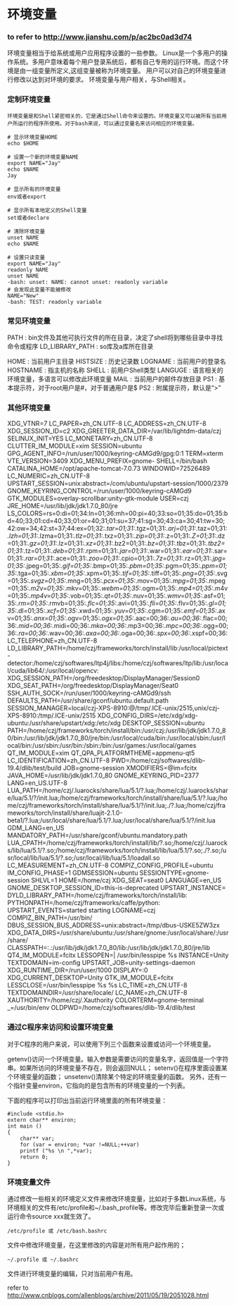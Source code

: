 # 环境变量

### to refer to http://www.jianshu.com/p/ac2bc0ad3d74

环境变量相当于给系统或用户应用程序设置的一些参数。
Linux是一个多用户的操作系统。多用户意味着每个用户登录系统后，都有自己专用的运行环境。而这个环境是由一组变量所定义,这组变量被称为环境变量。
用户可以对自己的环境变量进行修改以达到对环境的要求。
环境变量与用户相关，与Shell相关。


### 定制环境变量

	环境变量是和Shell紧密相关的，它是通过Shell命令来设置的。环境变量又可以被所有当前用户所运行的程序所使用。对于bash来说，可以通过变量名来访问相应的环境变量。
	
	# 显示环境变量HOME
	echo $HOME
	
	# 设置一个新的环境变量NAME
	export NAME="Jay"
	echo $NAME
	Jay
	
	# 显示所有的环境变量
	env或者export
	
	# 显示所有本地定义的Shell变量
	set或者declare
	
	# 清除环境变量
	unset NAME
	echo $NAME
	
	# 设置只读变量
	export NAME="Jay"
	readonly NAME
	unset NAME
	-bash: unset: NAME: cannot unset: readonly variable
	# 会发现此变量不能被修改
	NAME="New"
	-bash: TEST: readonly variable
	

### 常见环境变量

PATH : bin文件及其他可执行文件的所在目录，决定了shell将到哪些目录中寻找命令或程序
LD_LIBRARY_PATH : so库及a库所在目录

HOME : 当前用户主目录
HISTSIZE : 历史记录数
LOGNAME : 当前用户的登录名
HOSTNAME : 指主机的名称
SHELL : 前用户Shell类型
LANGUGE : 语言相关的环境变量，多语言可以修改此环境变量
MAIL : 当前用户的邮件存放目录
PS1 : 基本提示符，对于root用户是#，对于普通用户是$
PS2 : 附属提示符，默认是“>”


### 其他环境变量

XDG_VTNR=7
LC_PAPER=zh_CN.UTF-8
LC_ADDRESS=zh_CN.UTF-8
XDG_SESSION_ID=c2
XDG_GREETER_DATA_DIR=/var/lib/lightdm-data/czj
SELINUX_INIT=YES
LC_MONETARY=zh_CN.UTF-8
CLUTTER_IM_MODULE=xim
SESSION=ubuntu
GPG_AGENT_INFO=/run/user/1000/keyring-cAMGd9/gpg:0:1
TERM=xterm
VTE_VERSION=3409
XDG_MENU_PREFIX=gnome-
SHELL=/bin/bash
CATALINA_HOME=/opt/apache-tomcat-7.0.73
WINDOWID=72526489
LC_NUMERIC=zh_CN.UTF-8
UPSTART_SESSION=unix:abstract=/com/ubuntu/upstart-session/1000/2379
GNOME_KEYRING_CONTROL=/run/user/1000/keyring-cAMGd9
GTK_MODULES=overlay-scrollbar:unity-gtk-module
USER=czj
JRE_HOME=/usr/lib/jdk/jdk1.7.0_80/jre
LS_COLORS=rs=0:di=01;34:ln=01;36:mh=00:pi=40;33:so=01;35:do=01;35:bd=40;33;01:cd=40;33;01:or=40;31;01:su=37;41:sg=30;43:ca=30;41:tw=30;42:ow=34;42:st=37;44:ex=01;32:*.tar=01;31:*.tgz=01;31:*.arj=01;31:*.taz=01;31:*.lzh=01;31:*.lzma=01;31:*.tlz=01;31:*.txz=01;31:*.zip=01;31:*.z=01;31:*.Z=01;31:*.dz=01;31:*.gz=01;31:*.lz=01;31:*.xz=01;31:*.bz2=01;31:*.bz=01;31:*.tbz=01;31:*.tbz2=01;31:*.tz=01;31:*.deb=01;31:*.rpm=01;31:*.jar=01;31:*.war=01;31:*.ear=01;31:*.sar=01;31:*.rar=01;31:*.ace=01;31:*.zoo=01;31:*.cpio=01;31:*.7z=01;31:*.rz=01;31:*.jpg=01;35:*.jpeg=01;35:*.gif=01;35:*.bmp=01;35:*.pbm=01;35:*.pgm=01;35:*.ppm=01;35:*.tga=01;35:*.xbm=01;35:*.xpm=01;35:*.tif=01;35:*.tiff=01;35:*.png=01;35:*.svg=01;35:*.svgz=01;35:*.mng=01;35:*.pcx=01;35:*.mov=01;35:*.mpg=01;35:*.mpeg=01;35:*.m2v=01;35:*.mkv=01;35:*.webm=01;35:*.ogm=01;35:*.mp4=01;35:*.m4v=01;35:*.mp4v=01;35:*.vob=01;35:*.qt=01;35:*.nuv=01;35:*.wmv=01;35:*.asf=01;35:*.rm=01;35:*.rmvb=01;35:*.flc=01;35:*.avi=01;35:*.fli=01;35:*.flv=01;35:*.gl=01;35:*.dl=01;35:*.xcf=01;35:*.xwd=01;35:*.yuv=01;35:*.cgm=01;35:*.emf=01;35:*.axv=01;35:*.anx=01;35:*.ogv=01;35:*.ogx=01;35:*.aac=00;36:*.au=00;36:*.flac=00;36:*.mid=00;36:*.midi=00;36:*.mka=00;36:*.mp3=00;36:*.mpc=00;36:*.ogg=00;36:*.ra=00;36:*.wav=00;36:*.axa=00;36:*.oga=00;36:*.spx=00;36:*.xspf=00;36:
LC_TELEPHONE=zh_CN.UTF-8
LD_LIBRARY_PATH=/home/czj/frameworks/torch/install/lib:/usr/local/pictext-detector:/home/czj/softwares/ltp4j/libs:/home/czj/softwares/ltp/lib:/usr/local/cuda/lib64/:/usr/local/opencv:
XDG_SESSION_PATH=/org/freedesktop/DisplayManager/Session0
XDG_SEAT_PATH=/org/freedesktop/DisplayManager/Seat0
SSH_AUTH_SOCK=/run/user/1000/keyring-cAMGd9/ssh
DEFAULTS_PATH=/usr/share/gconf/ubuntu.default.path
SESSION_MANAGER=local/czj-XPS-8910:@/tmp/.ICE-unix/2515,unix/czj-XPS-8910:/tmp/.ICE-unix/2515
XDG_CONFIG_DIRS=/etc/xdg/xdg-ubuntu:/usr/share/upstart/xdg:/etc/xdg
DESKTOP_SESSION=ubuntu
PATH=/home/czj/frameworks/torch/install/bin:/usr/czj:/usr/lib/jdk/jdk1.7.0_80/bin:/usr/lib/jdk/jdk1.7.0_80/jre/bin:/usr/local/cuda/bin:/usr/local/sbin:/usr/local/bin:/usr/sbin:/usr/bin:/sbin:/bin:/usr/games:/usr/local/games
QT_IM_MODULE=xim
QT_QPA_PLATFORMTHEME=appmenu-qt5
LC_IDENTIFICATION=zh_CN.UTF-8
PWD=/home/czj/softwares/dlib-19.4/dlib/test/build
JOB=gnome-session
XMODIFIERS=@im=fcitx
JAVA_HOME=/usr/lib/jdk/jdk1.7.0_80
GNOME_KEYRING_PID=2377
LANG=en_US.UTF-8
LUA_PATH=/home/czj/.luarocks/share/lua/5.1/?.lua;/home/czj/.luarocks/share/lua/5.1/?/init.lua;/home/czj/frameworks/torch/install/share/lua/5.1/?.lua;/home/czj/frameworks/torch/install/share/lua/5.1/?/init.lua;./?.lua;/home/czj/frameworks/torch/install/share/luajit-2.1.0-beta1/?.lua;/usr/local/share/lua/5.1/?.lua;/usr/local/share/lua/5.1/?/init.lua
GDM_LANG=en_US
MANDATORY_PATH=/usr/share/gconf/ubuntu.mandatory.path
LUA_CPATH=/home/czj/frameworks/torch/install/lib/?.so;/home/czj/.luarocks/lib/lua/5.1/?.so;/home/czj/frameworks/torch/install/lib/lua/5.1/?.so;./?.so;/usr/local/lib/lua/5.1/?.so;/usr/local/lib/lua/5.1/loadall.so
LC_MEASUREMENT=zh_CN.UTF-8
COMPIZ_CONFIG_PROFILE=ubuntu
IM_CONFIG_PHASE=1
GDMSESSION=ubuntu
SESSIONTYPE=gnome-session
SHLVL=1
HOME=/home/czj
XDG_SEAT=seat0
LANGUAGE=en_US
GNOME_DESKTOP_SESSION_ID=this-is-deprecated
UPSTART_INSTANCE=
DYLD_LIBRARY_PATH=/home/czj/frameworks/torch/install/lib:
PYTHONPATH=/home/czj/frameworks/caffe/python:
UPSTART_EVENTS=started starting
LOGNAME=czj
COMPIZ_BIN_PATH=/usr/bin/
DBUS_SESSION_BUS_ADDRESS=unix:abstract=/tmp/dbus-USKE5ZW3zx
XDG_DATA_DIRS=/usr/share/ubuntu:/usr/share/gnome:/usr/local/share/:/usr/share/
CLASSPATH=:.:/usr/lib/jdk/jdk1.7.0_80/lib:/usr/lib/jdk/jdk1.7.0_80/jre/lib
QT4_IM_MODULE=fcitx
LESSOPEN=| /usr/bin/lesspipe %s
INSTANCE=Unity
TEXTDOMAIN=im-config
UPSTART_JOB=unity-settings-daemon
XDG_RUNTIME_DIR=/run/user/1000
DISPLAY=:0
XDG_CURRENT_DESKTOP=Unity
GTK_IM_MODULE=fcitx
LESSCLOSE=/usr/bin/lesspipe %s %s
LC_TIME=zh_CN.UTF-8
TEXTDOMAINDIR=/usr/share/locale/
LC_NAME=zh_CN.UTF-8
XAUTHORITY=/home/czj/.Xauthority
COLORTERM=gnome-terminal
_=/usr/bin/env
OLDPWD=/home/czj/softwares/dlib-19.4/dlib/test


### 通过C程序来访问和设置环境变量

对于C程序的用户来说，可以使用下列三个函数来设置或访问一个环境变量。

getenv()访问一个环境变量。输入参数是需要访问的变量名字，返回值是一个字符串。如果所访问的环境变量不存在，则会返回NULL；
setenv()在程序里面设置某个环境变量的函数；
unsetenv()清除某个特定的环境变量的函数。
另外，还有一个指针变量environ，它指向的是包含所有的环境变量的一个列表。

下面的程序可以打印出当前运行环境里面的所有环境变量：

	#include <stdio.h>
	extern char** environ;
	int main ()
	{
		char** var;
		for (var = environ; *var !=NULL;++var)
		printf ("%s \n ",*var);
		return 0;
	}


### 环境变量文件

通过修改一些相关的环境定义文件来修改环境变量，比如对于多数Linux系统，与环境相关的文件有/etc/profile和~/.bash_profile等。修改完毕后重新登录一次或运行命令source xxx就生效了。

	/etc/profile 或 /etc/bash.bashrc
	
文件中修改环境变量，在这里修改的内容是对所有用户起作用的；

	~/.profile 或 ~/.bashrc

文件进行环境变量的编辑，只对当前用户有用。


refer to http://www.cnblogs.com/allenblogs/archive/2011/05/19/2051028.html




